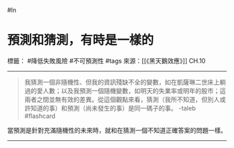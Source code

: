 #ln 
# 預測和猜測，有時是一樣的
標籤： #降低失敗風險 #不可預測性 #tags
來源：[[《黑天鵝效應》]] CH.10

---

> 我猜測一個非隨機性、但我的資訊殘缺不全的變數，如在凱薩琳二世床上躺過的愛人數；以及我預測一個隨機變數，如明天的失業率或明年的股市；這兩者之間並無有效的差異。從這個觀點來看，猜測（我所不知道，但別人或許知道的事）和預測（尚未發生的事）是同一碼子的事。 -taleb #flashcard

當預測是針對充滿隨機性的未來時，就和在猜測一個不知道正確答案的問題一樣。

---